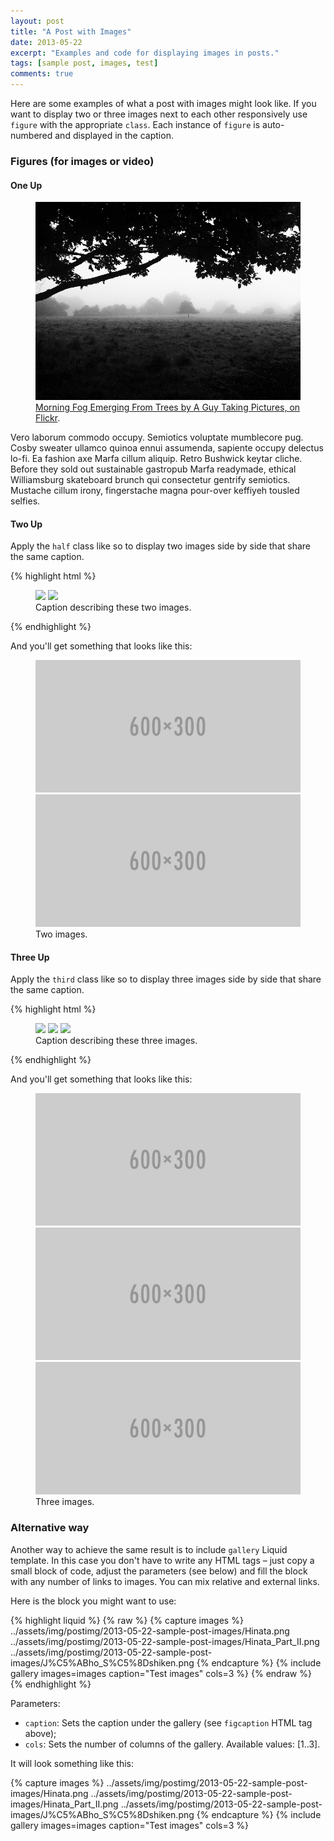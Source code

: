 ```yaml
---
layout: post
title: "A Post with Images"
date: 2013-05-22
excerpt: "Examples and code for displaying images in posts."
tags: [sample post, images, test]
comments: true
---
```


Here are some examples of what a post with images might look like. If you want to display two or three images next to each other responsively use `figure` with the appropriate `class`. Each instance of `figure` is auto-numbered and displayed in the caption.

### Figures (for images or video)

#### One Up

<figure>
	<a href="/assets/img/postimg/2013-05-22-sample-post-images/7758832526_cc8f681e48_b.jpg"><img src="../assets/img/postimg/2013-05-22-sample-post-images/7758832526_cc8f681e48_c.jpg"></a>
	<figcaption><a href="http://www.flickr.com/photos/80901381@N04/7758832526/" title="Morning Fog Emerging From Trees by A Guy Taking Pictures, on Flickr">Morning Fog Emerging From Trees by A Guy Taking Pictures, on Flickr</a>.</figcaption>
</figure>

Vero laborum commodo occupy. Semiotics voluptate mumblecore pug. Cosby sweater ullamco quinoa ennui assumenda, sapiente occupy delectus lo-fi. Ea fashion axe Marfa cillum aliquip. Retro Bushwick keytar cliche. Before they sold out sustainable gastropub Marfa readymade, ethical Williamsburg skateboard brunch qui consectetur gentrify semiotics. Mustache cillum irony, fingerstache magna pour-over keffiyeh tousled selfies.

#### Two Up

Apply the `half` class like so to display two images side by side that share the same caption.

{% highlight html %}
<figure class="half">
    <a href="/images/image-filename-1-large.jpg"><img src="/images/image-filename-1.jpg"></a>
    <a href="/images/image-filename-2-large.jpg"><img src="/images/image-filename-2.jpg"></a>
    <figcaption>Caption describing these two images.</figcaption>
</figure>
{% endhighlight %}

And you'll get something that looks like this:

<figure class="half">
	<a href="/assets/img/postimg/2013-05-22-sample-post-images/1200x600.JPG"><img src="../assets/img/postimg/2013-05-22-sample-post-images/600x300.jpg"></a>
	<a href="/assets/img/postimg/2013-05-22-sample-post-images/1200x600.jpeg"><img src="../assets/img/postimg/2013-05-22-sample-post-images/600x300.jpg"></a>
	<figcaption>Two images.</figcaption>
</figure>

#### Three Up

Apply the `third` class like so to display three images side by side that share the same caption.

{% highlight html %}
<figure class="third">
	<img src="/images/image-filename-1.jpg">
	<img src="/images/image-filename-2.jpg">
	<img src="/images/image-filename-3.jpg">
	<figcaption>Caption describing these three images.</figcaption>
</figure>
{% endhighlight %}

And you'll get something that looks like this:

<figure class="third">
	<img src="../assets/img/postimg/2013-05-22-sample-post-images/600x300.jpg">
	<img src="../assets/img/postimg/2013-05-22-sample-post-images/600x300.jpg">
	<img src="../assets/img/postimg/2013-05-22-sample-post-images/600x300.jpg">
	<figcaption>Three images.</figcaption>
</figure>

### Alternative way

Another way to achieve the same result is to include `gallery` Liquid template. In this case you
don't have to write any HTML tags – just copy a small block of code, adjust the parameters (see below)
and fill the block with any number of links to images. You can mix relative and external links.

Here is the block you might want to use:

{% highlight liquid %}
{% raw %}
{% capture images %}
	../assets/img/postimg/2013-05-22-sample-post-images/Hinata.png
	../assets/img/postimg/2013-05-22-sample-post-images/Hinata_Part_II.png
	../assets/img/postimg/2013-05-22-sample-post-images/J%C5%ABho_S%C5%8Dshiken.png
{% endcapture %}
{% include gallery images=images caption="Test images" cols=3 %}
{% endraw %}
{% endhighlight %}

Parameters:

- `caption`: Sets the caption under the gallery (see `figcaption` HTML tag above);
- `cols`: Sets the number of columns of the gallery.
  Available values: [1..3].

It will look something like this:

{% capture images %}
	../assets/img/postimg/2013-05-22-sample-post-images/Hinata.png
	../assets/img/postimg/2013-05-22-sample-post-images/Hinata_Part_II.png
	../assets/img/postimg/2013-05-22-sample-post-images/J%C5%ABho_S%C5%8Dshiken.png
{% endcapture %}
{% include gallery images=images caption="Test images" cols=3 %}
